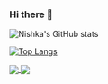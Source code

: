 ### Hi there 👋

<!-- [![Nishka's GitHub stats](https://github-readme-stats.vercel.app/api?username=Nishka-Kisten)](https://github.com/anuraghazra/github-readme-stats) -->
![Nishka's GitHub stats](https://github-readme-stats.vercel.app/api?username=Nishka-Kistena&theme=midnight-purple&show_icons=true)
<!-- [![Top Langs](https://github-readme-stats.vercel.app/api/top-langs/?username=Nishka-Kisten)](https://github.com/anuraghazra/github-readme-stats) -->
[![Top Langs](https://github-readme-stats.vercel.app/api/top-langs/?username=Nishka-Kisten&layout=compact)](https://github.com/Nishka-Kisten/github-readme-stats)

<a href="https://github.com/Nishka-Kisten/github-readme-stats">
  <img align="center" src="https://github-readme-stats.vercel.app/api/pin/?username=Nishka-Kisten&repo=github-readme-stats" />
</a>
<a href="https://github.com/Nishka-Kisten/convoychat">
  <img align="center" src="https://github-readme-stats.vercel.app/api/pin/?username=Nishka-Kisten&repo=convoychat" />
</a>


<!--
**Nishka-Kisten/Nishka-Kisten** is a ✨ _special_ ✨ repository because its `README.md` (this file) appears on your GitHub profile.

Here are some ideas to get you started:

- 🔭 I’m currently working on ...
- 🌱 I’m currently learning ...
- 👯 I’m looking to collaborate on ...
- 🤔 I’m looking for help with ...
- 💬 Ask me about ...
- 📫 How to reach me: ...
- 😄 Pronouns: ...
- ⚡ Fun fact: ...
-->
